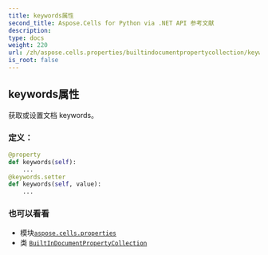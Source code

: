 ```yaml
---
title: keywords属性
second_title: Aspose.Cells for Python via .NET API 参考文献
description:
type: docs
weight: 220
url: /zh/aspose.cells.properties/builtindocumentpropertycollection/keywords/
is_root: false
---
```

## keywords属性

获取或设置文档 keywords。
### 定义：
```python
@property
def keywords(self):
    ...
@keywords.setter
def keywords(self, value):
    ...
```

### 也可以看看
* 模块[`aspose.cells.properties`](../../)
* 类 [`BuiltInDocumentPropertyCollection`](/cells/python-net/zh/aspose.cells.properties/builtindocumentpropertycollection)
